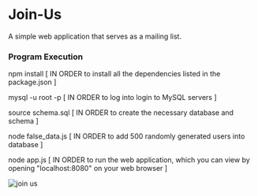 # Join-Us
A simple web application that serves as a mailing list.

### Program Execution
npm install [ IN ORDER to install all the dependencies listed in the package.json ]

mysql -u root -p [ IN ORDER to log into login to MySQL servers ]

source schema.sql [ IN ORDER to create the necessary database and schema ]

node false_data.js [ IN ORDER to add 500 randomly generated users into database ]

node app.js [ IN ORDER to run the web application, which you can view by opening "localhost:8080" on your web browser ]

![join us](https://i.imgur.com/5DHqgPZ.png)

